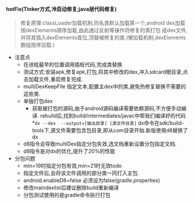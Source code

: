 #### hotFix(Tinker方式,冷启动修复;java层代码修复)
> 修复原理:classLoader加载机制,同名类默认加载第一个,android dex加载按dexElements顺序加载,由此通过反射等操作将修复的类打包
成dex文件,并将其插入dexElements首位,顶替被修复的类.(懒加载机制,dexElements数组按序加载.)

* 注意点    
    * 在进程最早的位置调用插桩代码,完成类替换
    * 测试方式:安装apk,修复apk,打包,将其中修改的dex,冲入sdcard根目录,点击加载文件,重启修复完成.
    * multiDexKeepFile 指定文本,配置主dex中的类,避免热修复替换不需要的这些类.
	* 单独打包dex  
		* 获取被打包的源码,由于android源码编译需要依赖源码,不方便手动编译.
		rebuild后,找到build/intermediates/javac中帮我们编译好的代码
		*`dx --dex  --output=[输出目录] [源文件目录]` dx命令在sdk/build-tools下,源文件需要包含包目录,即从com目录开始.新版使用d8替换了dx
	* d8指令会导致multiDex指定分包失效,选文档重新设置分包指定文档.
	* d8指令是对dx的优化,提升了20%的性能
* 分包问题
    * min=19时指定分包有效,min=21时无效todo
    * 指定文件后,会将该文件调用的部分类一同打入主包.
    * android.enableD8=false 必须设为false(gradle.properties)
    * 修改maindexlist后建议删除build重新编译
    * 分包测试使用的是gradle命令执行打包